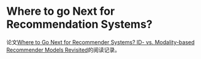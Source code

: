 # Where to go Next for Recommendation Systems?

论文[Where to Go Next for Recommender Systems? ID- vs. Modality-based Recommender Models Revisited](https://arxiv.org/abs/2303.13835)的阅读记录。
